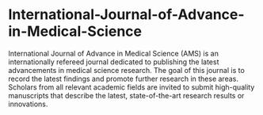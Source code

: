 International-Journal-of-Advance-in-Medical-Science
===================================================

International Journal of Advance in Medical Science (AMS) is an internationally refereed journal dedicated to publishing the latest advancements in medical science research. The goal of this journal is to record the latest findings and promote further research in these areas. Scholars from all relevant academic fields are invited to submit high-quality manuscripts that describe the latest, state-of-the-art research results or innovations.
